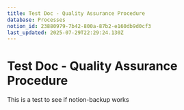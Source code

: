 ```yaml
---
title: Test Doc - Quality Assurance Procedure
database: Processes
notion_id: 23880979-7b42-800a-87b2-e160db9d0cf3
last_updated: 2025-07-29T22:29:24.130Z
---
```


# Test Doc - Quality Assurance Procedure


This is a test to see if notion-backup works

